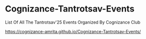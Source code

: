 # Cognizance-Tantrotsav-Events
List Of All The Tantrotsav'25 Events Organized By Cognizance Club

https://cognizance-amrita.github.io/Cognizance-Tantrotsav-Events/
